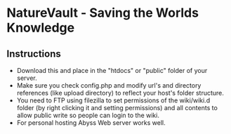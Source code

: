 # NatureVault - Saving the Worlds Knowledge

## Instructions

* Download this and place in the "htdocs" or "public" folder of your server.
* Make sure you check config.php and modify url's and directory references (like upload directory) to reflect your host's folder structure.
* You need to FTP using filezilla to set permissions of the wiki/wiki.d folder (by right clicking it and setting permissions) and all contents to allow public write so people can login to the wiki.
* For personal hosting Abyss Web server works well.
